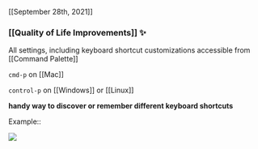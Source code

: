[[September 28th, 2021]]

### [[Quality of Life Improvements]] ✨

All settings, including keyboard shortcut customizations accessible from [[Command Palette]] 

`cmd-p` on [[Mac]]

`control-p` on [[Windows]] or [[Linux]]

__handy way to discover or remember different keyboard shortcuts__

Example::

![](https://firebasestorage.googleapis.com/v0/b/firescript-577a2.appspot.com/o/imgs%2Fapp%2Fhelp%2FBykG_v_8KV.png?alt=media&token=76c76dce-6346-4b6e-9435-843f07219956)

